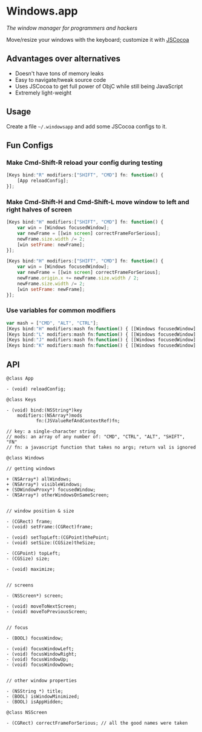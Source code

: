 # Windows.app

*The window manager for programmers and hackers*

Move/resize your windows with the keyboard; customize it with [JSCocoa](https://github.com/parmanoir/jscocoa/)

## Advantages over alternatives

* Doesn't have tons of memory leaks
* Easy to navigate/tweak source code
* Uses JSCocoa to get full power of ObjC while still being JavaScript
* Extremely light-weight

## Usage

Create a file `~/.windowsapp` and add some JSCocoa configs to it.

## Fun Configs

### Make Cmd-Shift-R reload your config during testing

```javascript
[Keys bind:"R" modifiers:["SHIFT", "CMD"] fn: function() {
    [App reloadConfig];
}];
```

### Make Cmd-Shift-H and Cmd-Shift-L move window to left and right halves of screen

```javascript
[Keys bind:"H" modifiers:["SHIFT", "CMD"] fn: function() {
    var win = [Windows focusedWindow];
    var newFrame = [[win screen] correctFrameForSerious];
    newFrame.size.width /= 2;
    [win setFrame: newFrame];
}];

[Keys bind:"H" modifiers:["SHIFT", "CMD"] fn: function() {
    var win = [Windows focusedWindow];
    var newFrame = [[win screen] correctFrameForSerious];
    newFrame.origin.x += newFrame.size.width / 2;
    newFrame.size.width /= 2;
    [win setFrame: newFrame];
}];
```

### Use variables for common modifiers

```javascript
var mash = ["CMD", "ALT", "CTRL"];
[Keys bind:"H" modifiers:mash fn:function() { [[Windows focusedWindow] focusWindowLeft]; }];
[Keys bind:"L" modifiers:mash fn:function() { [[Windows focusedWindow] focusWindowRight]; }];
[Keys bind:"J" modifiers:mash fn:function() { [[Windows focusedWindow] focusWindowDown]; }];
[Keys bind:"K" modifiers:mash fn:function() { [[Windows focusedWindow] focusWindowUp]; }];
```

## API

```objc
@class App

- (void) reloadConfig;
```

```objc
@class Keys

- (void) bind:(NSString*)key
    modifiers:(NSArray*)mods
           fn:(JSValueRefAndContextRef)fn;

// key: a single-character string
// mods: an array of any number of: "CMD", "CTRL", "ALT", "SHIFT", "FN"
// fn: a javascript function that takes no args; return val is ignored
```

```objc
@class Windows

// getting windows

+ (NSArray*) allWindows;
+ (NSArray*) visibleWindows;
+ (SDWindowProxy*) focusedWindow;
- (NSArray*) otherWindowsOnSameScreen;


// window position & size

- (CGRect) frame;
- (void) setFrame:(CGRect)frame;

- (void) setTopLeft:(CGPoint)thePoint;
- (void) setSize:(CGSize)theSize;

- (CGPoint) topLeft;
- (CGSize) size;

- (void) maximize;


// screens

- (NSScreen*) screen;

- (void) moveToNextScreen;
- (void) moveToPreviousScreen;


// focus

- (BOOL) focusWindow;

- (void) focusWindowLeft;
- (void) focusWindowRight;
- (void) focusWindowUp;
- (void) focusWindowDown;


// other window properties

- (NSString *) title;
- (BOOL) isWindowMinimized;
- (BOOL) isAppHidden;
```

```objc
@class NSScreen

- (CGRect) correctFrameForSerious; // all the good names were taken
```
